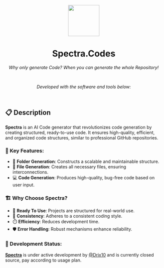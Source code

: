 <p align="center">
  <img src="https://github.com/spectra-ai-codegen/spectra-ai-codegen/blob/main/images/spectra-logo.png?raw=true" width="100" height="auto" />
</p>
<p align="center">
    <h1 align="center">Spectra.Codes</h1>
</p>
<p align="center">
    <em>Why only generate Code? When you can generate the whole Repository!</em>
</p>
<p align="center">
	<img src="https://img.shields.io/badge/Developer-Drix10-red" alt="">
	<img src="https://img.shields.io/badge/Website-Spectra.codes-blue" alt="">
	<img src="https://img.shields.io/badge/Backed_by-Google_&_Microsoft_for_Startups-red" alt="">
	<img src="https://img.shields.io/badge/Finalist-Backdrop_Build_v4-black" alt="">
<p>
<p align="center">
		<em>Developed with the software and tools below:</em>
</p>
<p align="center">
	<img src="https://img.shields.io/badge/Framework-React-blue" alt="">
	<img src="https://img.shields.io/badge/Frontend-Javascript,_Html,_Css-red" alt="">
	<img src="https://img.shields.io/badge/Backend-Node.js-blue" alt="">
	<img src="https://img.shields.io/badge/LLMs-Custom,_Gemini,_OpenAI-black" alt="">
</p>

## 📋 Description
**Spectra** is an AI Code generator that revolutionizes code generation by creating structured, ready-to-use code. It ensures high-quality, efficient, and organized code structures, similar to professional GitHub repositories.

### 📑 Key Features:
- 📁 **Folder Generation**: Constructs a scalable and maintainable structure.
- 📄 **File Generation**: Creates all necessary files, ensuring interconnections.
- 💻 **Code Generation**: Produces high-quality, bug-free code based on user input.

### 🏗️ Why Choose Spectra?
- 🚀 **Ready To Use**: Projects are structured for real-world use.
- 📏 **Consistency**: Adheres to a consistent coding style.
- ⏱️ **Efficiency**: Reduces development time.
- 🛡️ **Error Handling**: Robust mechanisms enhance reliability.

### 🔧 Development Status:
**[Spectra](https://spectra.codes)** is under active development by [@Drix10](https://github.com/Drix10) and is currently closed source, pay according to usage plan.
